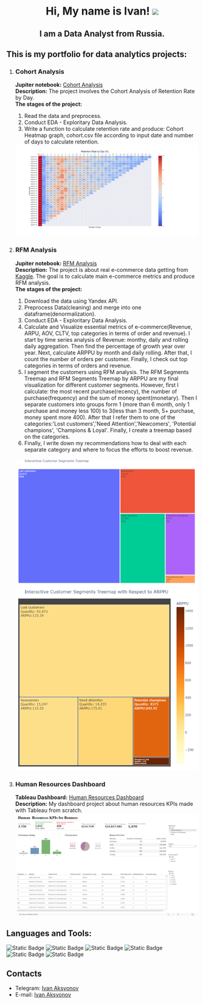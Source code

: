 <h1 align="center">Hi, My name is Ivan!
<img src="https://github.com/blackcater/blackcater/raw/main/images/Hi.gif" height="32"/>
</h1>
<h2 align="center">I am a Data Analyst from Russia.</h2>

<h2>This is my portfolio for data analytics projects:</h2>
<ol>
   <li>
      <h3>Cohort Analysis</h3>
      <p>
      <strong>Jupiter notebook:</strong> <a href="Cohort_Analysis/cohort_analysis_project.ipynb">Cohort Analysis</a><br>
      <strong>Description:</strong> The project involves the Cohort Analysis of Retention Rate by Day.<br>
      <strong>The stages of the project:</strong>
      <ol type="1">
         <li>Read the data and preprocess.</li>
         <li>Conduct EDA - Exploritary Data Analysis.</li>
         <li>Write a function to calculate retention rate and produce: Cohort Heatmap graph, cohort.csv file according to input date and number of days to calculate retention.</li>
      </ol>
      <img src="Cohort_Analysis/data/Cohort.png">
      </p>
   </li>
   <li>
      <h3>RFM Analysis</h3>
      <p>
      <strong>Jupiter notebook:</strong> <a href="Olist E-commerce metrics and RFM analysis/aksyonov_project.ipynb">RFM Analysis</a><br>
      <strong>Description:</strong> The project is about real e-commerce data getting from <a href="https://www.kaggle.com/datasets/olistbr/brazilian-ecommerce">Kaggle</a>. The goal is to calculate main e-commerce metrics and produce RFM analysis.<br>
      <strong>The stages of the project:</strong>
         <ol type="1">
            <li>Download the data using Yandex API.</li>
            <li>Preprocess Data(cleaning) and merge into one dataframe(denormalization).</li>
            <li>Conduct EDA - Exploritary Data Analysis.</li>
            <li>Calculate and Visualize essential metrics of e-commerce(Revenue, ARPU, AOV, CLTV, top categories in terms of order and revenue). I start by time series analysis of Revenue: monthy, daily and rolling daily aggregation. Then find the percentage of growth year over year. Next, calculate ARPPU by month and daily rolling. After that, I count the number of orders per customer. Finally, I check out top categories in terms of orders and revenue.</li>
            <li>I segment the customers using RFM analysis. The RFM Segments Treemap and RFM Segments Treemap by ARPPU are my final visualization for different customer segments. However, first I calculate: the most recent purchase(recency), the number of purchase(frequency) and the sum of money spent(monetary). Then I separate customers into groups form 1 (more than 6 month, only 1 purchase and money less 100) to 3(less than 3 month, 5+ purchase, money spent more 400). After that I refer them to one of the categories:'Lost customers','Need Attention','Newcomers', 'Potential champions', 'Champions & Loyal'. Finally, I create a treemap based on the categories.</li>
            <li>Finally, I write down my recommendations how to deal with each separate category and where to focus the efforts to boost revenue.</li>
         </ol><br>
      <img width="600" src="Olist E-commerce metrics and RFM analysis/pictures/newplot.png"><br>
      <img width="600" src="Olist E-commerce metrics and RFM analysis/pictures/newplot 2.png">
      </p>
   </li>
   <li>
      <h3>Human Resources Dashboard</h3>
      <p>
      <strong>Tableau Dashboard:</strong> <a href="https://public.tableau.com/app/profile/ivan2501/viz/HRKPIsforBonuses/Dashboard1">Human Resources Dashboard</a><br>
      <strong>Description:</strong> My dashboard project about human resources KPIs made with Tableau from scratch.<br>
      <img src="Tableau Dashboard Picture/HR Dashboard.png">
      </p>
   </li>
</ol>
<h2>Languages and Tools:</h2>
<div style="
  display: inline;
">
  <img alt="Static Badge" src="https://img.shields.io/badge/Python-000000?color=2222AF">
  <img alt="Static Badge" src="https://img.shields.io/badge/SQL-000000?color=FFA126">
  <img alt="Static Badge" src="https://img.shields.io/badge/Power%20BI-000000?color=EFF617">
  <img alt="Static Badge" src="https://img.shields.io/badge/Tableau-000000?color=1a699e">
  <img alt="Static Badge" src="https://img.shields.io/badge/Redash-000000?color=FF8C52">
  <img alt="Static Badge" src="https://img.shields.io/badge/Statistics-000000?color=A81919">
</div>
<h2>Contacts</h2>
<ul>
   <li>
      Telegram: <a href="https://t.me/ivan_aksyonov">Ivan Aksyonov</a>
   </li>
   <li>
      E-mail: <a href="mailto:ivan_aksyonov@inbox.ru">Ivan Aksyonov</a>
   </li>
</ul>

